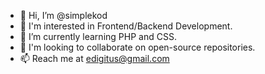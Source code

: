 - 👋 Hi, I’m @simplekod
- 👀 I'm interested in Frontend/Backend Development.
- 🌱 I’m currently learning PHP and CSS.
- 💞️ I'm looking to collaborate on open-source repositories.
- 📫 Reach me at edigitus@gmail.com
<!---
simplekod/simplekod is a ✨ special ✨ repository because its `README.md` (this file) appears on his GitHub profile.
You can click the Preview link to take a look at his profile.
--->
